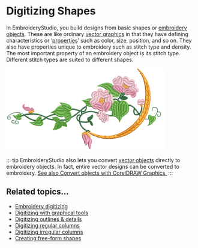 # Digitizing Shapes

In EmbroideryStudio, you build designs from basic shapes or [embroidery objects](../../glossary/glossary#embroidery-objects). These are like ordinary [vector graphics](../../glossary/glossary) in that they have defining characteristics or ‘[properties](../../glossary/glossary#properties)’ such as color, size, position, and so on. They also have properties unique to embroidery such as stitch type and density. The most important property of an embroidery object is its stitch type. Different stitch types are suited to different shapes.

![DigitizeShapes.png](assets/DigitizeShapes.png)

::: tip
EmbroideryStudio also lets you convert [vector objects](../../glossary/glossary) directly to embroidery objects. In fact, entire vector designs can be converted to embroidery. [See also Convert objects with CorelDRAW Graphics.](../../Automatic/automatic/Convert_objects_with_CorelDRAW_Graphics)
:::

## Related topics...

- [Embroidery digitizing](Embroidery_digitizing)
- [Digitizing with graphical tools](Digitizing_with_graphical_tools)
- [Digitizing outlines & details](Digitizing_outlines_details)
- [Digitizing regular columns](Digitizing_regular_columns)
- [Digitizing irregular columns](Digitizing_irregular_columns)
- [Creating free-form shapes](Creating_free-form_shapes)
